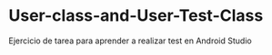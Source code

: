 # User-class-and-User-Test-Class
Ejercicio de tarea para aprender a realizar test en Android Studio
